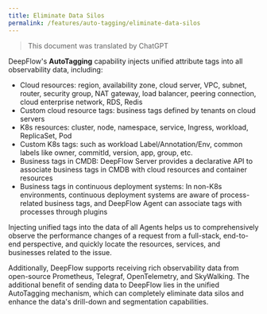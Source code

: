 ```yaml
---
title: Eliminate Data Silos
permalink: /features/auto-tagging/eliminate-data-silos
---
```


> This document was translated by ChatGPT

DeepFlow's **AutoTagging** capability injects unified attribute tags into all observability data, including:

- Cloud resources: region, availability zone, cloud server, VPC, subnet, router, security group, NAT gateway, load balancer, peering connection, cloud enterprise network, RDS, Redis
- Custom cloud resource tags: business tags defined by tenants on cloud servers
- K8s resources: cluster, node, namespace, service, Ingress, workload, ReplicaSet, Pod
- Custom K8s tags: such as workload Label/Annotation/Env, common labels like owner, commitId, version, app, group, etc.
- Business tags in CMDB: DeepFlow Server provides a declarative API to associate business tags in CMDB with cloud resources and container resources
- Business tags in continuous deployment systems: In non-K8s environments, continuous deployment systems are aware of process-related business tags, and DeepFlow Agent can associate tags with processes through plugins

Injecting unified tags into the data of all Agents helps us to comprehensively observe the performance changes of a request from a full-stack, end-to-end perspective, and quickly locate the resources, services, and businesses related to the issue.

Additionally, DeepFlow supports receiving rich observability data from open-source Prometheus, Telegraf, OpenTelemetry, and SkyWalking. The additional benefit of sending data to DeepFlow lies in the unified AutoTagging mechanism, which can completely eliminate data silos and enhance the data's drill-down and segmentation capabilities.
